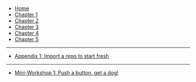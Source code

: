 * [Home](/)
* [Chapter 1](ch1.md)
* [Chapter 2](ch2.md)
* [Chapter 3](ch3.md)
* [Chapter 4](ch4.md)
* [Chapter 5](ch5.md)
- - -
* [Appendix 1: Import a repo to start fresh](appendix1.md)
- - -
* [Mini-Workshop 1: Push a button, get a dog!](supplement1.md)


